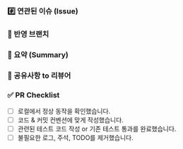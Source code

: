 ### #️⃣ 연관된 이슈 (Issue)
<!--- ex) #이슈번호, #이슈번호 -->

### 🔀 반영 브랜치
<!--- ex) feat/#23-user-signup -> develop -->

### 📝 요약 (Summary)
<!--- 변경 사항 및 관련 이슈에 대해 간단하게 작성해주세요. 어떻게보다 무엇을 왜 수정했는지 설명해주세요. -->

### 💬 공유사항 to 리뷰어
<!--- 리뷰어가 중점적으로 봐줬으면 좋겠는 부분이 있으면 적어주세요. -->
<!--- 논의해야할 부분이 있다면 적어주세요.-->
<!--- ex) 메서드 XXX의 이름을 더 잘 짓고 싶은데 혹시 좋은 명칭이 있을까요? -->

### ✅ PR Checklist
<!--- PR이 다음 요구 사항을 충족하는지 확인하세요. -->

- [ ] 로컬에서 정상 동작을 확인했습니다.
- [ ] 코드 & 커밋 컨벤션에 맞게 작성했습니다.
- [ ] 관련된 테스트 코드 작성 or 기존 테스트 통과를 완료했습니다.
- [ ] 불필요한 로그, 주석, TODO를 제거했습니다.